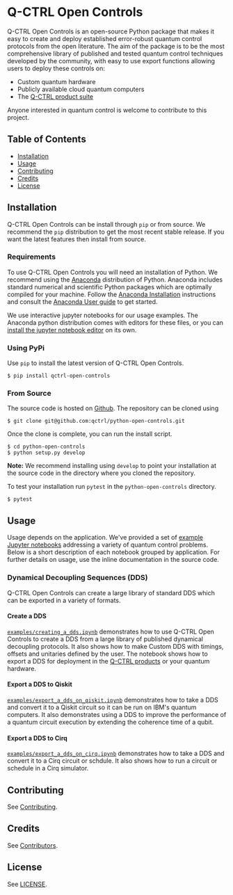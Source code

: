 # Q-CTRL Open Controls

Q-CTRL Open Controls is an open-source Python package that makes it easy to create and deploy established error-robust quantum control protocols from the open literature. The aim of the package is to be the most comprehensive library of published and tested quantum control techniques developed by the community, with easy to use export functions allowing users to deploy these controls on:

* Custom quantum hardware
* Publicly available cloud quantum computers
* The [Q-CTRL product suite](https://q-ctrl.com/products/)

Anyone interested in quantum control is welcome to contribute to this project.

## Table of Contents

- [Installation](#installation)
- [Usage](#usage)
- [Contributing](#contributing)
- [Credits](#credits)
- [License](#license)

## Installation

Q-CTRL Open Controls can be install through `pip` or from source. We recommend the `pip` distribution to get the most recent stable release. If you want the latest features then install from source.

### Requirements

To use Q-CTRL Open Controls you will need an installation of Python. We recommend using the [Anaconda](https://www.anaconda.com/) distribution of Python. Anaconda includes standard numerical and scientific Python packages which are optimally compiled for your machine. Follow the [Anaconda Installation](https://docs.anaconda.com/anaconda/install/) instructions and consult the [Anaconda User guide](https://docs.anaconda.com/anaconda/user-guide/) to get started.

We use interactive jupyter notebooks for our usage examples. The Anaconda python distribution comes with editors for these files, or you can [install the jupyter notebook editor](https://jupyter.org/install) on its own.

### Using PyPi

Use `pip` to install the latest version of Q-CTRL Open Controls.

```shell
$ pip install qctrl-open-controls
```

### From Source

The source code is hosted on [Github](https://github.com/qctrl/python-open-controls). The repository can be cloned using

```shell
$ git clone git@github.com:qctrl/python-open-controls.git
```

Once the clone is complete, you can run the install script.

```shell
$ cd python-open-controls
$ python setup.py develop
```

**Note:** We recommend installing using `develop` to point your installation at the source code in the directory where you cloned the repository.

To test your installation run `pytest` in the `python-open-controls` directory.

```shell
$ pytest
```

## Usage

Usage depends on the application. We've provided a set of [example Jupyter notebooks](examples) addressing a variety of quantum control problems. Below is a short description of each notebook grouped by application. For further details on usage, use the inline documentation in the source code. 

### Dynamical Decoupling Sequences (DDS)

Q-CTRL Open Controls can create a large library of standard DDS which can be exported in a variety of formats.

#### Create a DDS

[`examples/creating_a_dds.ipynb`](examples/creating_a_dds.ipynb) demonstrates how to use Q-CTRL Open Controls to create a DDS from a large library of published dynamical decoupling protocols. It also shows how to make Custom DDS with timings, offsets and unitaries defined by the user. The notebook shows how to export a DDS for deployment in the [Q-CTRL products](https://q-ctrl.com/products/) or your quantum hardware.

#### Export a DDS to Qiskit

[`examples/export_a_dds_on_qiskit.ipynb`](examples/export_a_dds_to_qiskit.ipynb) demonstrates how to take a DDS and convert it to a Qiskit circuit so it can be run on IBM's quantum computers. It also demonstrates using a DDS to improve the performance of a quantum circuit execution by extending the coherence time of a qubit.

#### Export a DDS to Cirq

[`examples/export_a_dds_on_cirq.ipynb`](examples/export_a_dds_to_cirq.ipynb) demonstrates how to take a DDS and convert it to a Cirq circuit or schdule. It also shows how to run a circuit or schedule in a Cirq simulator.


## Contributing

See [Contributing](https://github.com/qctrl/.github/blob/master/CONTRIBUTING.md).

## Credits

See [Contributors](https://github.com/qctrl/python-open-controls/graphs/contributors).

## License

See [LICENSE](LICENSE).
